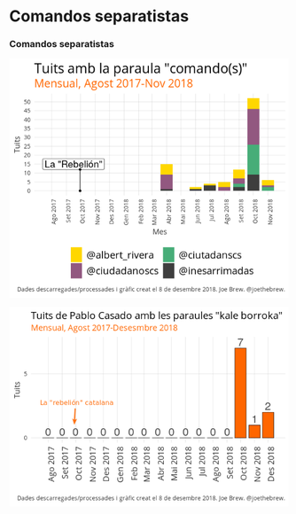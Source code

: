 Comandos separatistas
================

### Comandos separatistas

![](figures/unnamed-chunk-4-1.png)

![](figures/unnamed-chunk-5-1.png)
